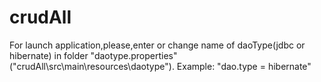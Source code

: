 # crudAll
For launch application,please,enter or change name of daoType(jdbc or hibernate) in folder "daotype.properties"
("crudAll\src\main\resources\daotype").
Example:    "dao.type = hibernate"

